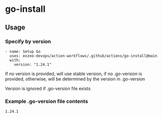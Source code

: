 # go-install

## Usage

### Specify by version
```
- name: Setup Go
  uses: exzeo-devops/action-workflows/.github/actions/go-install@main
  with:
    version: "1.24.1"
```

If no version is provided, will use stable version, if no .go-version is provided, otherwise, will be determined by the version in .go-version

Version is ignored if .go-version file exists

### Example .go-version file contents
```
1.24.1
```